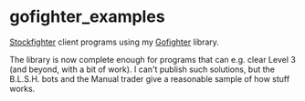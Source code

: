 # gofighter_examples

[Stockfighter](https://www.stockfighter.io) client programs using my [Gofighter](https://github.com/fohristiwhirl/gofighter) library.

The library is now complete enough for programs that can e.g. clear Level 3 (and beyond, with a bit of work). I can't publish such solutions, but the B.L.S.H. bots and the Manual trader give a reasonable sample of how stuff works.
